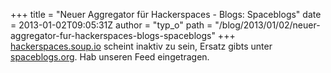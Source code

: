 +++
title = "Neuer Aggregator für Hackerspaces - Blogs: Spaceblogs"
date = 2013-01-02T09:05:31Z
author = "typ_o"
path = "/blog/2013/01/02/neuer-aggregator-fur-hackerspaces-blogs-spaceblogs"
+++
[hackerspaces.soup.io](http://hackerspaces.soup.io/) scheint inaktiv zu
sein, Ersatz gibts unter [spaceblogs.org](http://spaceblogs.org/). Hab
unseren Feed eingetragen.
